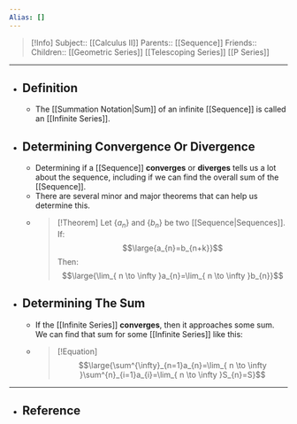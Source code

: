 ```yaml
---
Alias: []
---
```

> [!Info]
> Subject:: [[Calculus II]]
> Parents:: [[Sequence]]
> Friends:: 
> Children:: [[Geometric Series]] [[Telescoping Series]] [[P Series]]
---
- ## Definition
	- The [[Summation Notation|Sum]] of an infinite [[Sequence]] is called an [[Infinite Series]].
- ## Determining Convergence Or Divergence
	- Determining if a [[Sequence]] **converges** or **diverges** tells us a lot about the sequence, including if we can find the overall sum of the [[Sequence]].
	- There are several minor and major theorems that can help us determine this.
	- > [!Theorem]
	  > Let $\{a_{n}\}$ and $\{b_{n}\}$ be two [[Sequence|Sequences]]. If:
	  > $$\large{a_{n}=b_{n+k}}$$
	  > Then:
	  > $$\large{\lim_{ n \to \infty }a_{n}=\lim_{ n \to \infty }b_{n}}$$
- ## Determining The Sum
	- If the [[Infinite Series]] **converges**, then it approaches some sum. We can find that sum for some [[Infinite Series]] like this:
	- > [!Equation]
	  > $$\large{\sum^{\infty}_{n=1}a_{n}=\lim_{ n \to \infty }\sum^{n}_{i=1}a_{i}=\lim_{ n \to \infty }S_{n}=S}$$
---
- ## Reference